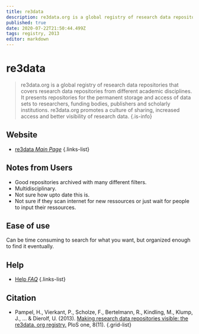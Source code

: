 ```yaml
---
title: re3data
description: re3data.org is a global registry of research data repositories that covers research data repositories from different academic disciplines.
published: true
date: 2020-07-22T21:50:44.499Z
tags: registry, 2013
editor: markdown
---
```


# re3data

> re3data.org is a global registry of research data repositories that covers research data repositories from different academic disciplines. It presents repositories for the permanent storage and access of data sets to researchers, funding bodies, publishers and scholarly institutions. re3data.org promotes a culture of sharing, increased access and better visibility of research data. 
{.is-info}

 

## Website 

- [re3data *Main Page*](http://re3data.org/)
 {.links-list}

## Notes from Users
- Good repositories archived with many different filters.
- Multidisciplinary.
- Not sure how upto date this is. 
- Not sure if they scan internet for new ressources or just wait for people to input their ressources. 

## Ease of use

Can be time consuming to search for what you want, but organized enough to find it eventually.

## Help
- [Help *FAQ*](https://www.re3data.org/faq)
{.links-list}

## Citation

- Pampel, H., Vierkant, P., Scholze, F., Bertelmann, R., Kindling, M., Klump, J., ... & Dierolf, U. (2013). [Making research data repositories visible: the re3data. org registry.](https://journals.plos.org/plosone/article?id=10.1371/journal.pone.0078080) PloS one, 8(11).
{.grid-list}